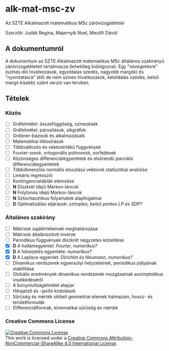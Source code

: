 # alk-mat-msc-zv
Az SZTE Alkalmazott matematikus MSc záróvizsgatételei

Szerzők: Judák Regina, Majernyik Noel, Mezőfi Dávid

## A dokumentumról

A dokumentum az SZTE Alkalmazott matematikus MSc általános szakirányú záróvizsgatételeit tartalmazza (lehetőleg kidolgozva).  Egy "nézegetésre" (színes élő hivatkozások, egyoldalas szedés, nagyobb margók) és "nyomtatásra" (élő de nem színes hivatkozások, kétoldalas szedés, belső margó kisebb) szánt verzió van tervben.

## Tételek

### Közös

- [ ] Gráfelmélet: összefüggőség, színezések
- [ ] Gráfelmélet: párosítások, síkgráfok
- [ ] Gröbner-bázisok és alkalmazásaik
- [ ] Matematikai titkosírások
- [ ] Többváltozós és vektorértékű függvények
- [ ] Fourier-sorok, ortogonális polinomok, sorfejtések
- [ ] Közönséges differenciálegyenletek és elsőrendű parciális differenciálegyenletek
- [ ] Többdimenziós normális eloszlású vektorok statisztikai analízise
- [ ] Lineáris regresszió
- [ ] Kontingenciatáblák elemzése
- [ ] **N** Diszkrét idejű Markov-láncok
- [ ] **N** Folytonos idejű Markov-láncok
- [ ] **N** Sztochasztikus folyamatok alapfogalmai
- [ ] **D** Optimalizálási eljárások: *szimplex, belső pontos LP és SDP?*

### Általános szakirány

- [ ] Mátrixok sajátértékeinek meghatározása
- [ ] Mátrixok általánosított inverze
- [ ] Periodikus függvények diszkrét négyzetes közelítése
- [x] **D** A hullámegyenlet: *Fourier, numerikus?*
- [x] **D** A hővezetés egyenlete: *numerikus?*
- [x] **D** A Laplace-egyenlet: *Dirichlet és Neumann, numerikus?*
- [ ] Dinamikus rendszerek egyensúlyi helyzeteinek, periodikus pályáinak stabilitása
- [ ] Globális eredmények dinamikus rendszerek mozgásainak aszimptotikus viselkedéséről
- [ ] A bonyolultságelmélet alapjai
- [ ] Hibajelző és -javító kódolások
- [ ] Sűrűség és mérték síkbeli geometriai elemek halmazain, hossz- és területformulák
- [ ] Differenciálformák, kinematikai sűrűség és mérték

### Creative Commons License
<a rel="license" href="http://creativecommons.org/licenses/by-nc-sa/4.0/"><img alt="Creative Commons License" style="border-width:0" src="https://i.creativecommons.org/l/by-nc-sa/4.0/88x31.png" /></a><br />This <span xmlns:dct="http://purl.org/dc/terms/" href="http://purl.org/dc/dcmitype/Text" rel="dct:type">work</span> is licensed under a <a rel="license" href="http://creativecommons.org/licenses/by-nc-sa/4.0/">Creative Commons Attribution-NonCommercial-ShareAlike 4.0 International License</a>.
